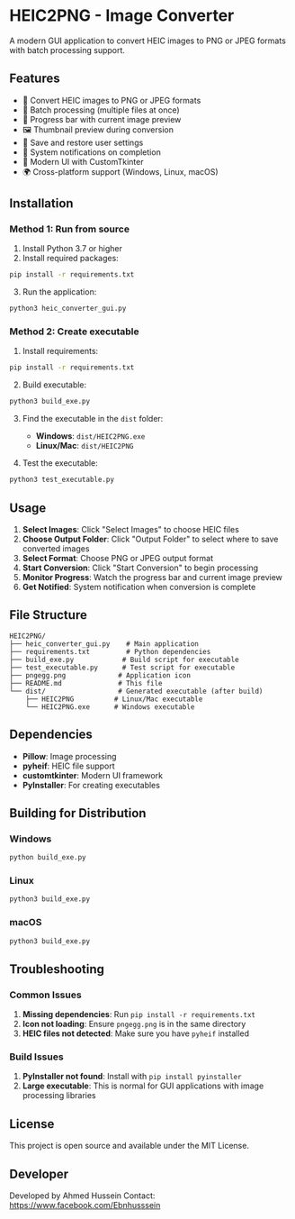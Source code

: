 # HEIC2PNG - Image Converter

A modern GUI application to convert HEIC images to PNG or JPEG formats with batch processing support.

## Features

- 🔄 Convert HEIC images to PNG or JPEG formats
- 📁 Batch processing (multiple files at once)
- 🎯 Progress bar with current image preview
- 🖼️ Thumbnail preview during conversion
- 💾 Save and restore user settings
- 🔔 System notifications on completion
- 🎨 Modern UI with CustomTkinter
- 🌍 Cross-platform support (Windows, Linux, macOS)

## Installation

### Method 1: Run from source

1. Install Python 3.7 or higher
2. Install required packages:
```bash
pip install -r requirements.txt
```

3. Run the application:
```bash
python3 heic_converter_gui.py
```

### Method 2: Create executable

1. Install requirements:
```bash
pip install -r requirements.txt
```

2. Build executable:
```bash
python3 build_exe.py
```

3. Find the executable in the `dist` folder:
   - **Windows**: `dist/HEIC2PNG.exe`
   - **Linux/Mac**: `dist/HEIC2PNG`

4. Test the executable:
```bash
python3 test_executable.py
```

## Usage

1. **Select Images**: Click "Select Images" to choose HEIC files
2. **Choose Output Folder**: Click "Output Folder" to select where to save converted images
3. **Select Format**: Choose PNG or JPEG output format
4. **Start Conversion**: Click "Start Conversion" to begin processing
5. **Monitor Progress**: Watch the progress bar and current image preview
6. **Get Notified**: System notification when conversion is complete

## File Structure

```
HEIC2PNG/
├── heic_converter_gui.py    # Main application
├── requirements.txt         # Python dependencies
├── build_exe.py            # Build script for executable
├── test_executable.py      # Test script for executable
├── pngegg.png             # Application icon
├── README.md              # This file
└── dist/                  # Generated executable (after build)
    ├── HEIC2PNG          # Linux/Mac executable
    └── HEIC2PNG.exe      # Windows executable
```

## Dependencies

- **Pillow**: Image processing
- **pyheif**: HEIC file support
- **customtkinter**: Modern UI framework
- **PyInstaller**: For creating executables

## Building for Distribution

### Windows
```bash
python build_exe.py
```

### Linux
```bash
python3 build_exe.py
```

### macOS
```bash
python3 build_exe.py
```

## Troubleshooting

### Common Issues

1. **Missing dependencies**: Run `pip install -r requirements.txt`
2. **Icon not loading**: Ensure `pngegg.png` is in the same directory
3. **HEIC files not detected**: Make sure you have `pyheif` installed

### Build Issues

1. **PyInstaller not found**: Install with `pip install pyinstaller`
2. **Large executable**: This is normal for GUI applications with image processing libraries

## License

This project is open source and available under the MIT License.

## Developer

Developed by Ahmed Hussein
Contact: https://www.facebook.com/Ebnhusssein 